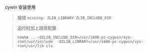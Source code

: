 cywin 安装使用

> 报错 `missing: ZLIB_LIBRARY ZLIB_INCLUDE_DIR`

> 运行时加上路径配置 
>
> ```shell
> cmake .. -DZLIB_INCLUDE_DIR=/usr/i686-pc-cygwin/sys-root/usr/include  -DZLIB_LIBRARY=/usr/i686-pc-cygwin/sys-root/usr/lib cls
> ```



